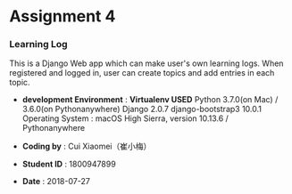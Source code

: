 # Assignment 4

### Learning Log

This is a Django Web app which can make user's own learning logs. When registered and logged in, user can create topics and add entries in each topic.

* **development Environment** :
**Virtualenv USED**
Python 3.7.0(on Mac) / 3.6.0(on Pythonanywhere)
Django 2.0.7
django-bootstrap3 10.0.1
Operating System : macOS High Sierra, version 10.13.6 / Pythonanywhere

* **Coding by** : Cui Xiaomei（崔小梅）
* **Student ID** : 1800947899
* **Date** : 2018-07-27
